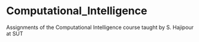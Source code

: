 # Computational_Intelligence
Assignments of the Computational Intelligence course taught by S. Hajipour at SUT
